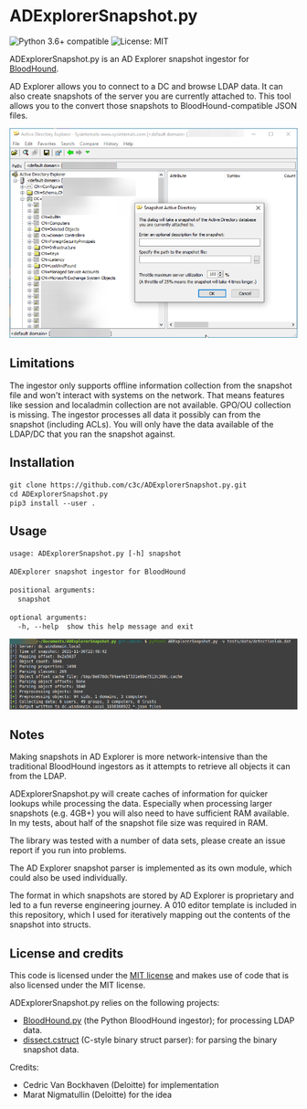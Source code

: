 # ADExplorerSnapshot.py

![Python 3.6+ compatible](https://img.shields.io/badge/python-%5E3.6-blue)
![License: MIT](https://img.shields.io/badge/License-MIT-yellow.svg)

ADExplorerSnapshot.py is an AD Explorer snapshot ingestor for [BloodHound](https://bloodhound.readthedocs.io/).

AD Explorer allows you to connect to a DC and browse LDAP data. It can also create snapshots of the server you are currently attached to. This tool allows you to the convert those snapshots to BloodHound-compatible JSON files.

![ADExplorer](meta/adexplorer.png)

## Limitations

The ingestor only supports offline information collection from the snapshot file and won't interact with systems on the network. That means features like session and localadmin collection are not available. GPO/OU collection is missing. The ingestor processes all data it possibly can from the snapshot (including ACLs). You will only have the data available of the LDAP/DC that you ran the snapshot against.

## Installation

```
git clone https://github.com/c3c/ADExplorerSnapshot.py.git
cd ADExplorerSnapshot.py
pip3 install --user .
```

## Usage

```
usage: ADExplorerSnapshot.py [-h] snapshot

ADExplorer snapshot ingestor for BloodHound

positional arguments:
  snapshot

optional arguments:
  -h, --help  show this help message and exit
```

![ADExplorerSnapshot.py](meta/adexpsnapshotpy.png)

## Notes

Making snapshots in AD Explorer is more network-intensive than the traditional BloodHound ingestors as it attempts to retrieve all objects it can from the LDAP.

ADExplorerSnapshot.py will create caches of information for quicker lookups while processing the data. Especially when processing larger snapshots (e.g. 4GB+) you will also need to have sufficient RAM available. In my tests, about half of the snapshot file size was required in RAM.

The library was tested with a number of data sets, please create an issue report if you run into problems. 

The AD Explorer snapshot parser is implemented as its own module, which could also be used individually.

The format in which snapshots are stored by AD Explorer is proprietary and led to a fun reverse engineering journey. A 010 editor template is included in this repository, which I used for iteratively mapping out the contents of the snapshot into structs.

## License and credits

This code is licensed under the [MIT license](https://opensource.org/licenses/MIT) and makes use of code that is also licensed under the MIT license.

ADExplorerSnapshot.py relies on the following projects:
 - [BloodHound.py](https://github.com/fox-it/BloodHound.py) (the Python BloodHound ingestor); for processing LDAP data.
 - [dissect.cstruct](https://github.com/fox-it/dissect.cstruct) (C-style binary struct parser): for parsing the binary snapshot data.

Credits:
 - Cedric Van Bockhaven (Deloitte) for implementation
 - Marat Nigmatullin (Deloitte) for the idea
